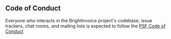 <!-- @author: Shaun De Ponte, nawtybean3d@gmail.com

----- The MIT License (MIT) ----- 
Copyright (c) 2023, Shaun De Ponte

Permission is hereby granted, free of charge, to any person obtaining a copy
of this software and associated documentation files (the "Software"), to deal
in the Software without restriction, including without limitation the rights
to use, copy, modify, merge, publish, distribute, sublicense, and/or sell
copies of the Software, and to permit persons to whom the Software is
furnished to do so, subject to the following conditions:

The above copyright notice and this permission notice shall be included in
all copies or substantial portions of the Software.

THE SOFTWARE IS PROVIDED "AS IS", WITHOUT WARRANTY OF ANY KIND, EXPRESS OR
IMPLIED, INCLUDING BUT NOT LIMITED TO THE WARRANTIES OF MERCHANTABILITY,
FITNESS FOR A PARTICULAR PURPOSE AND NONINFRINGEMENT. IN NO EVENT SHALL THE
AUTHORS OR COPYRIGHT HOLDERS BE LIABLE FOR ANY CLAIM, DAMAGES OR OTHER
LIABILITY, WHETHER IN AN ACTION OF CONTRACT, TORT OR OTHERWISE, ARISING FROM,
OUT OF OR IN CONNECTION WITH THE SOFTWARE OR THE USE OR OTHER DEALINGS IN
THE SOFTWARE. -->

## Code of Conduct

Everyone who interacts in the BrightInvoice project's codebase, issue trackers, chat rooms, and mailing lists is expected to follow the [PSF Code of Conduct](https://www.python.org/psf/conduct/) 